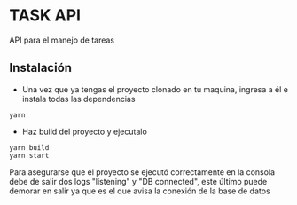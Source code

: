 # TASK API

API para el manejo de tareas

## Instalación

- Una vez que ya tengas el proyecto clonado en tu maquina, ingresa a él e instala todas las dependencias

```
yarn
```

- Haz build del proyecto y ejecutalo

```
yarn build
yarn start
```

Para asegurarse que el proyecto se ejecutó correctamente en la consola debe de salir dos logs "listening" y "DB connected", este último puede demorar en salir ya que es el que avisa la conexión de la base de datos
